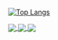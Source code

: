[![Top Langs](https://github-readme-stats.vercel.app/api/top-langs/?username=lukefleed&layout=compact&theme=dracula)](https://github.com/lukefleed/lukefleed)

<a href="https://github.com/lukefleed/lab-didattico">
  <img align="center" src="https://github-readme-stats.vercel.app/api/pin/?username=lukefleed&repo=lab-didattico&theme=dracula" />
</a>
<a href="https://github.com/lukefleed/raspberry">
  <img align="center" src="https://github-readme-stats.vercel.app/api/pin/?username=lukefleed&repo=raspberry&theme=dracula" />
</a>
<a href="https://github.com/lukefleed/Dispensa-sul-calcolo-integrale">
  <img align="center" src="https://github-readme-stats.vercel.app/api/pin/?username=lukefleed&repo=Dispensa-sul-calcolo-integrale&theme=dracula" />
</a>
